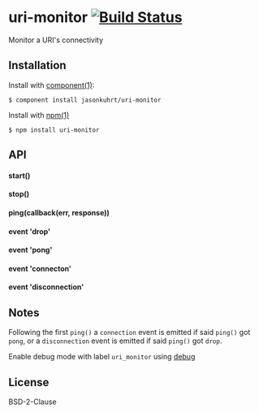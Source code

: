 
# uri-monitor [![Build Status](https://travis-ci.org/jasonkuhrt/uri-monitor.png)](https://travis-ci.org/jasonkuhrt/uri-monitor)
  Monitor a URI's connectivity


## Installation

Install with [component(1)](http://component.io):

    $ component install jasonkuhrt/uri-monitor

Install with [npm(1)](https://npmjs.org)

    $ npm install uri-monitor


## API
#### start()
#### stop()
#### ping(callback(err, response))
#### event 'drop'
#### event 'pong'
#### event 'connecton'
#### event 'disconnection'


## Notes
  Following the first `ping()` a `connection` event is emitted if said `ping()` got `pong`, or a `disconnection` event is emitted if said `ping()` got `drop`.

  Enable debug mode with label `uri_monitor` using [debug](https://github.com/visionmedia/debug)


## License

  BSD-2-Clause
